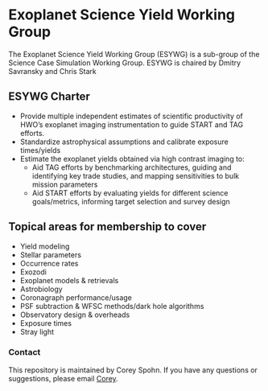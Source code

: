 # Exoplanet Science Yield Working Group

The Exoplanet Science Yield Working Group (ESYWG) is a sub-group of the Science Case Simulation Working Group. ESYWG is chaired by Dmitry Savransky and Chris Stark

## ESYWG Charter
- Provide multiple independent estimates of scientific productivity of HWO’s exoplanet imaging instrumentation to guide START and TAG efforts. 
- Standardize astrophysical assumptions and calibrate exposure times/yields
- Estimate the exoplanet yields obtained via high contrast imaging to:
  - Aid TAG efforts by benchmarking architectures, guiding and identifying key trade studies, and mapping sensitivities to bulk mission parameters
  - Aid START efforts by evaluating yields for different science goals/metrics, informing target selection and survey design

## Topical areas for membership to cover
- Yield modeling
- Stellar parameters
- Occurrence rates
- Exozodi
- Exoplanet models & retrievals
- Astrobiology
- Coronagraph performance/usage
- PSF subtraction & WFSC methods/dark hole algorithms
- Observatory design & overheads
- Exposure times
- Stray light

### Contact
This repository is maintained by Corey Spohn. If you have any questions or suggestions, please email [Corey](mailto:corey.a.spohn@nasa.gov).
